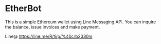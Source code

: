 # EtherBot
 This is a simple Ethereum wallet using Line Messaging API. You can inquire the balance, issue invoices and make payment.

Line@
https://line.me/R/ti/p/%40crb2330m
